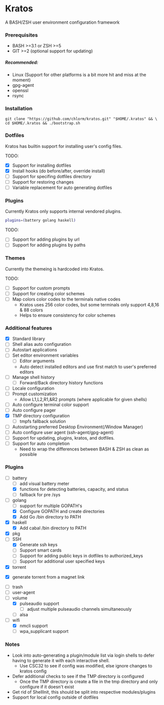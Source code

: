 Kratos
======

A BASH/ZSH user environment configuration framework

### Prerequisites
* BASH >=3.1 or ZSH >=5
* GIT >=2 (optional support for updating)

##### Recommended:
* Linux (Support for other platforms is a bit more hit and miss at the moment)
* gpg-agent
* openssl
* rsync

### Installation
```
git clone "https://github.com/chlorm/kratos.git" "$HOME/.kratos" && \
cd $HOME/.kratos && ./bootstrap.sh
```

### Dotfiles
Kratos has builtin support for installing user's config files.

TODO:
* [x] Support for installing dotfiles
* [x] Install hooks (do before/after, override install)
* [ ] Support for specifing dotfiles directory
* [ ] Support for restoring changes
* [ ] Variable replacement for auto generating dotfiles

### Plugins
Currently Kratos only supports internal vendored plugins.
```bash
plugins=(battery golang haskell)
```
TODO:
* [ ] Support for adding plugins by url
* [ ] Support for adding plugins by paths

### Themes
Currently the themeing is hardcoded into Kratos.

TODO:
* [ ] Support for custom prompts
* [ ] Support for creating color schemes
* [ ] Map colors color codes to the terminals native codes
  + Kratos uses 256 color codes, but some terminals only support 4,8,16 & 88 colors
  + Helps to ensure consistency for color schemes

### Additional features
* [x] Standard library
* [ ] Shell alias auto configuration
* [ ] Autostart applications
* [ ] Set editor environment variables
  + [ ] Editor arguments
  + Auto detect installed editors and use first match to user's preferred editors
* [ ] Manage shell history
  + [ ] Forward/Back directory history functions
* [ ] Locale configuration
* [ ] Prompt customization
  + Allow L1,L2,R1,&R2 prompts (where applicable for given shells)
* [ ] Auto configure terminal color support
* [ ] Auto configure pager
* [x] TMP directory configuration
  + [ ] tmpfs fallback solution
* [ ] Autostarting preferred Desktop Environment(/Window Manager)
* [ ] Auto configure user agent (ssh-agent/gpg-agent)
* [ ] Support for updating, plugins, kratos, and dotfiles.
* [ ] Support for auto completion
  + Need to wrap the differences between BASH & ZSH as clean as possible

### Plugins
* [ ] battery
  + [ ] add visual battery meter
  + [x] functions for detecting batteries, capacity, and status
  + [ ] fallback for pre /sys
* [ ] golang
  + [ ] support for multiple GOPATH's
  + [x] Configure GOPATH and create directories
  + [x] Add Go /bin directory to PATH
* [x] haskell
  + [x] Add cabal /bin directory to PATH
* [x] pkg
* [ ] SSH
  + [x] Generate ssh keys
  + [ ] Support smart cards
  + [ ] Support for adding public keys in dotfiles to authorized_keys
  + [ ] Support for additional user specified keys
* [x] torrent
 + [x] generate torrent from a magnet link
* [ ] trash
* [ ] user-agent
* [ ] volume
  + [x] pulseaudio support
    - [ ] adjust multiple pulseaudio channels simultaneously
  + [ ] alsa
* [ ] wifi
  + [x] nmcli support
  + [ ] wpa_supplicant support

### Notes
* Look into auto-generating a plugin/module list via login shells to defer
   having to generate it with each interactive shell.
  + Use CSC32 to see if config was modified, else ignore changes to kratos config
* Defer additional checks to see if the TMP directory is configured
  + Once the TMP directory is create a file in the tmp directory and only
     configure if it doesn't exist
* Get rid of ShellInit, this should be split into respective modules/plugins
* Support for local config outside of dotfiles
